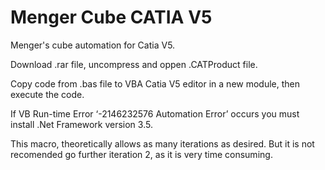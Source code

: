 # Menger Cube CATIA V5
Menger's cube automation for Catia V5.

Download .rar file, uncompress and oppen .CATProduct file.

Copy code from .bas file to VBA Catia V5 editor in a new module, then execute the code.

If  VB Run-time Error ‘-2146232576 Automation Error’ occurs you must install .Net Framework version 3.5.

This macro, theoretically allows as many iterations as desired. But it is not recomended go further iteration 2, as it is very time consuming.
